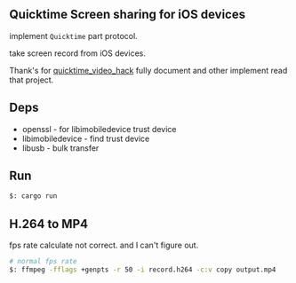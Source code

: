 ## Quicktime Screen sharing for iOS devices

implement `Quicktime` part protocol.

take screen record from iOS devices.

Thank's for [quicktime_video_hack](https://github.com/danielpaulus/quicktime_video_hack) fully document and other implement read that project.

## Deps

* openssl - for libimobiledevice trust device
* libimobiledevice - find trust device
* libusb - bulk transfer

## Run

```bash
$: cargo run
```

## H.264 to MP4

fps rate calculate not correct. and I can't figure out.

```bash
# normal fps rate
$: ffmpeg -fflags +genpts -r 50 -i record.h264 -c:v copy output.mp4
```
